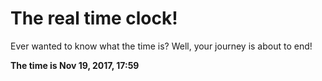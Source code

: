 # The real time clock!

Ever wanted to know what the time is? Well, your journey is about to end!

**The time is Nov 19, 2017, 17:59**
